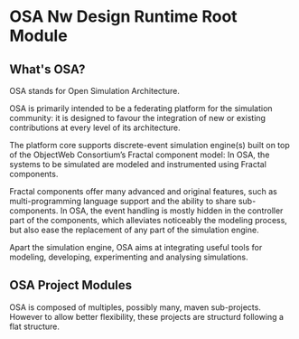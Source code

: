 # OSA Nw Design Runtime Root Module

## What's OSA?

OSA stands for Open Simulation Architecture.

OSA is primarily intended to be a federating platform for the simulation community: it is designed to favour the integration of new or existing contributions at every level of its architecture.

The platform core supports discrete-event simulation engine(s) built on top of the ObjectWeb Consortium’s Fractal component model: In OSA, the systems to be simulated are modeled and instrumented using Fractal components.

Fractal components offer many advanced and original features, such as multi-programming language support and the ability to share sub-components. In OSA, the event handling is mostly hidden in the controller part of the components, which alleviates noticeably the modeling process, but also ease the replacement of any part of the simulation engine.

Apart the simulation engine, OSA aims at integrating useful tools for modeling, developing, experimenting and analysing simulations.

## OSA Project Modules

OSA is composed of multiples, possibly many, maven sub-projects. However to allow better flexibility, these projects are structurd following a flat structure.



